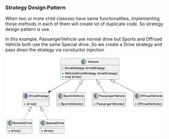 ### Strategy Design Pattern

When two or more child classses have same functionalities, implementing those methods in each of them will create lot of duplicate code. So strategy design pattern is use.

In this example, PassangerVehicle use normal drive but Sports and Offroad Vehicle both use the same Special drive. So we create a Drive strategy and pass down the strategy via constuctor injection

![Strategy Design Pattern](./diagram/diag.png)
